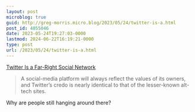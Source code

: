```yaml
---
layout: post
microblog: true
guid: http://greg-morris.micro.blog/2023/05/24/twitter-is-a.html
post_id: 4055046
date: 2023-05-24T19:27:03-0000
lastmod: 2024-06-22T16:19:21-0000
type: post
url: /2023/05/24/twitter-is-a.html
---
```

[Twitter Is a Far-Right Social Network](https://www.theatlantic.com/technology/archive/2023/05/elon-musk-ron-desantis-2024-twitter/674149/)

> A social-media platform will always reflect the values of its owners, and Twitter’s credo is nearly identical to that of the lesser-known alt-tech sites.

Why are people still hanging around there? 

